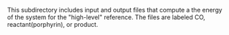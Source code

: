 This subdirectory includes input and output files that compute a the energy of the system for the "high-level" reference. The files are labeled CO, reactant(porphyrin), or product.

